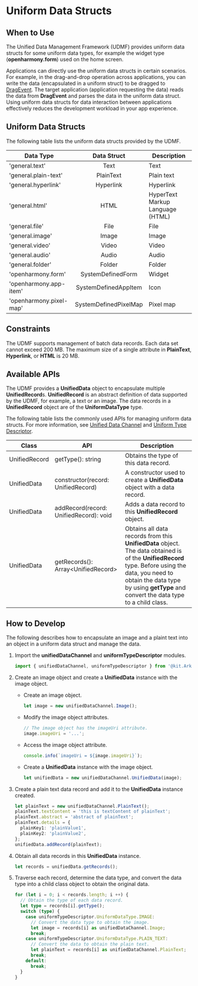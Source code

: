 # Uniform Data Structs


## When to Use

The Unified Data Management Framework (UDMF) provides uniform data structs for some uniform data types, for example the widget type (**openharmony.form**) used on the home screen.

Applications can directly use the uniform data structs in certain scenarios. For example, in the drag-and-drop operation across applications, you can write the data (encapsulated in a uniform struct) to be dragged to [DragEvent](../reference/apis-arkui/arkui-ts/ts-universal-events-drag-drop.md#dragevent). The target application (application requesting the data) reads the data from **DragEvent** and parses the data in the uniform data struct. Using uniform data structs for data interaction between applications effectively reduces the development workload in your app experience.

## Uniform Data Structs

The following table lists the uniform data structs provided by the UDMF.

| Data Type               |       Data Struct       | Description      |
| ----------------------- | :-------------------: | ---------- |
| 'general.text'          |         Text          | Text      |
| 'general.plain-text'    |       PlainText       | Plain text    |
| 'general.hyperlink'     |       Hyperlink       | Hyperlink    |
| 'general.html'          |         HTML          | HyperText Markup Language (HTML)    |
| 'general.file'          |         File          | File      |
| 'general.image'         |         Image         | Image      |
| 'general.video'         |         Video         | Video      |
| 'general.audio'         |         Audio         | Audio      |
| 'general.folder'        |        Folder         | Folder    |
| 'openharmony.form'      |   SystemDefinedForm   | Widget      |
| 'openharmony.app-item'  | SystemDefinedAppItem  | Icon      |
| 'openharmony.pixel-map' | SystemDefinedPixelMap | Pixel map|

## Constraints

The UDMF supports management of batch data records. Each data set cannot exceed 200 MB. The maximum size of a single attribute in **PlainText**, **Hyperlink**, or **HTML** is 20 MB.

## Available APIs

The UDMF provides a **UnifiedData** object to encapsulate multiple **UnifiedRecord**s. **UnifiedRecord** is an abstract definition of data supported by the UDMF, for example, a text or an image. The data records in a **UnifiedRecord** object are of the **UniformDataType** type.

The following table lists the commonly used APIs for managing uniform data structs. For more information, see [Unified Data Channel](../reference/apis-arkdata/js-apis-data-unifiedDataChannel.md) and [Uniform Type Descriptor](../reference/apis-arkdata/js-apis-data-uniformTypeDescriptor.md).

| Class       | API                              | Description                                                        |
| ------------- | -------------------------------------- | ------------------------------------------------------------ |
| UnifiedRecord | getType(): string                      | Obtains the type of this data record.                        |
| UnifiedData   | constructor(record: UnifiedRecord)     | A constructor used to create a **UnifiedData** object with a data record.                    |
| UnifiedData   | addRecord(record: UnifiedRecord): void | Adds a data record to this **UnifiedRecord** object.                      |
| UnifiedData   | getRecords(): Array\<UnifiedRecord>    | Obtains all data records from this **UnifiedData** object. The data obtained is of the **UnifiedRecord** type. Before using the data, you need to obtain the data type by using **getType** and convert the data type to a child class.|


## How to Develop

The following describes how to encapsulate an image and a plaint text into an object in a uniform data struct and manage the data.

1. Import the **unifiedDataChannel** and **uniformTypeDescriptor** modules.

   ```ts
   import { unifiedDataChannel, uniformTypeDescriptor } from '@kit.ArkData';
   ```
2. Create an image object and create a **UnifiedData** instance with the image object.

   - Create an image object.

      ```ts
      let image = new unifiedDataChannel.Image();
      ```

   - Modify the image object attributes.

      ```ts
      // The image object has the imageUri attribute.
      image.imageUri = '...';
      ```

   - Access the image object attribute.

      ```ts
      console.info(`imageUri = ${image.imageUri}`);
      ```

   - Create a **UnifiedData** instance with the image object.

      ```ts
      let unifiedData = new unifiedDataChannel.UnifiedData(image);
      ```
3. Create a plain text data record and add it to the **UnifiedData** instance created.

   ```ts
   let plainText = new unifiedDataChannel.PlainText();
   plainText.textContent = 'this is textContent of plainText';
   plainText.abstract = 'abstract of plainText';
   plainText.details = {
     plainKey1: 'plainValue1',
     plainKey2: 'plainValue2',
   };
   unifiedData.addRecord(plainText);
   ```
4. Obtain all data records in this **UnifiedData** instance.

   ```ts
   let records = unifiedData.getRecords();
   ```
5. Traverse each record, determine the data type, and convert the data type into a child class object to obtain the original data.

   ```ts
   for (let i = 0; i < records.length; i ++) {
     // Obtain the type of each data record.
     let type = records[i].getType();
     switch (type) {
       case uniformTypeDescriptor.UniformDataType.IMAGE:
         // Convert the data type to obtain the image.
         let image = records[i] as unifiedDataChannel.Image;
         break;
       case uniformTypeDescriptor.UniformDataType.PLAIN_TEXT:
         // Convert the data to obtain the plain text.
         let plainText = records[i] as unifiedDataChannel.PlainText;
         break;
       default:
         break;
     }
   }
   ```
